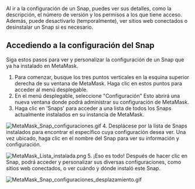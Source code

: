 Al ir a la configuración de un Snap, puedes ver sus detalles, como la descripción, el número de versión y los permisos a los que tiene acceso. Además, puede desactivarlo (temporalmente), ver sitios web conectados o desinstalar un Snap si es necesario.


Accediendo a la configuración del Snap
--------------------------------------


Siga estos pasos para ver y personalizar la configuración de un Snap que ya ha instalado en MetaMask.


1. Para comenzar, busque los tres puntos verticales en la esquina superior derecha de su ventana de MetaMask. Haga clic en estos puntos para acceder al menú desplegable.
2. En el menú desplegable, seleccione "Configuración" Esto abrirá una nueva ventana donde podrá administrar su configuración de MetaMask.
3. Haga clic en 'Snaps' para acceder a una lista de todos los Snaps actualmente instalados en su instancia de MetaMask.


![MetaMask_Snap_configuraciones.gif](https://support.metamask.io/hc/article_attachments/18378285433883)
4. Desplácese por la lista de Snaps instalados para encontrar el específico cuya configuración desea ver. Una vez ubicado, haga clic en el nombre del Snap para ver su información y configuración.


![MetaMask_Lista_instalada.png](https://support.metamask.io/hc/article_attachments/18378316715547)
5. ¡Eso es todo! Después de hacer clic en Snap, podrá acceder y personalizar sus diversas configuraciones, como sitios web conectados, o ver cuándo y dónde instaló este Snap.


![MetaMask_Snap_configuraciones_desplazamiento.gif](https://support.metamask.io/hc/article_attachments/18378285465627)
